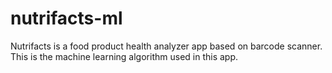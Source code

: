 # nutrifacts-ml
Nutrifacts is a food product health analyzer app based on barcode scanner. This is the machine learning algorithm used in this app.
